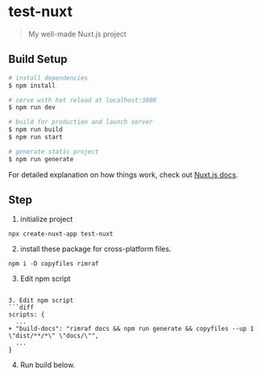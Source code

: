 # test-nuxt

> My well-made Nuxt.js project

## Build Setup

``` bash
# install dependencies
$ npm install

# serve with hot reload at localhost:3000
$ npm run dev

# build for production and launch server
$ npm run build
$ npm run start

# generate static project
$ npm run generate
```

For detailed explanation on how things work, check out [Nuxt.js docs](https://nuxtjs.org).
 
## Step
1. initialize project
```
npx create-nuxt-app test-nuxt
```
2. install these package for cross-platform files.
```
npm i -D copyfiles rimraf
```
3. Edit npm script
```

3. Edit npm script
```diff
scripts: {
  ...
+ "build-docs": "rimraf docs && npm run generate && copyfiles --up 1 \"dist/**/*\" \"docs/\"",
  ...
}

```
4. Run build below.
